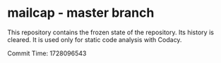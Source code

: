 # mailcap - master branch

This repository contains the frozen state of the repository.
Its history is cleared. It is used only for static code
analysis with Codacy.

Commit Time: 1728096543